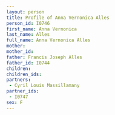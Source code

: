 ```yaml
---
layout: person
title: Profile of Anna Vernonica Alles
person_id: I0746
first_name: Anna Vernonica
last_name: Alles
full_name: Anna Vernonica Alles
mother: 
mother_id: 
father: Francis Joseph Alles
father_id: I0744
children:
children_ids:
partners:
 - Cyril Louis Massillamany
partner_ids:
 - I0747
sex: F
---
```


